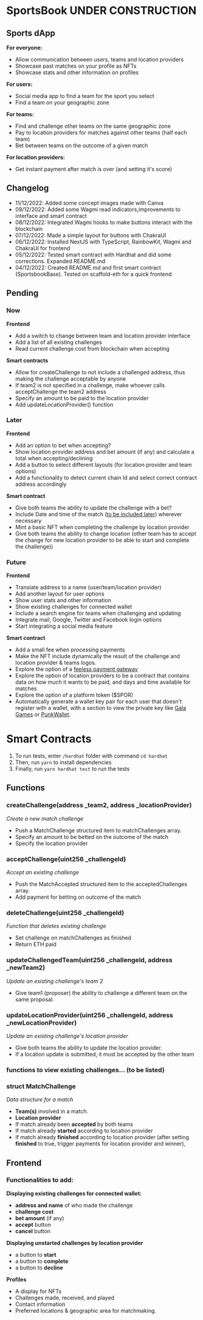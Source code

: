 # SportsBook UNDER CONSTRUCTION

## Sports dApp

**For everyone:**

- Allow communication between users, teams and location providers
- Showcase past matches on your profile as NFTs
- Showcase stats and other information on profiles

**For users:**

- Social media app to find a team for the sport you select
- Find a team on your geographic zone

**For teams:**

- Find and challenge other teams on the same geographic zone
- Pay to location providers for matches against other teams (half each team)
- Bet between teams on the outcome of a given match

**For location providers:**

- Get instant payment after match is over (and setting it's score)

## Changelog

- 11/12/2022: Added some concept images made with Canva
- 09/12/2022: Added some Wagmi read indicators,improvements to interface and smart contract
- 08/12/2022: Integrated Wagmi hooks to make buttons interact with the blockchain
- 07/12/2022: Made a simple layout for buttons with ChakraUI
- 06/12/2022: Installed NextJS with TypeScript, RainbowKit, Wagmi and ChakraUI for frontend
- 05/12/2022: Tested smart contract with Hardhat and did some corrections. Expanded README.md
- 04/12/2022: Created README.md and first smart contract (SportsbookBase). Tested on scaffold-eth for a quick frontend

## Pending

### Now

**Frontend**

- Add a switch to change between team and location provider interface
- Add a list of all existing challenges
- Read current challenge cost from blockchain when accepting

**Smart contracts**

- Allow for createChallenge to not include a challenged address, thus making the challenge acceptable by anyone
- If team2 is not specified in a challenge, make whoever calls acceptChallenge the team2 address
- Specify an amount to be paid to the location provider
- Add updateLocationProvider() function

### Later

**Frontend**

- Add an option to bet when accepting?
- Show location provider address and bet amount (if any) and calculate a total when accepting/declining
- Add a button to select different layouts (for location provider and team options)
- Add a functionality to detect current chain Id and select correct contract address accordingly

**Smart contract**

- Give both teams the ability to update the challenge with a bet?
- Include Date and time of the match ([to be included later](https://soliditytips.com/articles/solidity-dates-time-operations/)) wherever necessary
- Mint a basic NFT when completing the challenge by location provider
- Give both teams the ability to change location (other team has to accept the change for new location provider to be able to start and complete the challenge))

### Future

**Frontend**

- Translate address to a name (user/team/location provider)
- Add another layout for user options
- Show user stats and other information
- Show existing challenges for connected wallet
- Include a search engine for teams when challenging and updating
- Integrate mail, Google, Twitter and Facebook login options
- Start integrating a social media feature

**Smart contract**

- Add a small fee when processing payments
- Make the NFT include dynamically the result of the challenge and location provider & teams logos.
- Explore the option of a [feeless payment gateway](https://github.com/lacrypta/gateway)
- Explore the option of location providers to be a contract that contains data on how much it wants to be paid, and days and time available for matches
- Explore the option of a platform token ($SPOR)
- Automatically generate a wallet key pair for each user that doesn't register with a wallet, with a section to view the private key like [Gala Games](https://app.gala.games/) or [PunkWallet](https://punkwallet.io/).

# Smart Contracts

1. To run tests, enter `/hardhat` folder with command `cd hardhat`
2. Then, run `yarn` to install dependencies
3. Finally, run `yarn hardhat test` to run the tests

## Functions

### createChallenge(address \_team2, address \_locationProvider)

_Create a new match challenge_

- Push a MatchChallenge structured item to matchChallenges array.
- Specify an amount to be betted on the outcome of the match
- Specify the location provider

### acceptChallenge(uint256 \_challengeId)

_Accept an existing challenge_

- Push the MatchAccepted structured item to the acceptedChallenges array.
- Add payment for betting on outcome of the match

### deleteChallenge(uint256 \_challengeId)

_Function that deletes existing challenge_

- Set challenge on matchChallenges as finished
- Return ETH paid

### updateChallengedTeam(uint256 \_challengeId, address \_newTeam2)

_Update an existing challenge's team 2_

- Give team1 (proposer) the ability to challenge a different team on the same proposal.

### updateLocationProvider(uint256 \_challengeId, address \_newLocationProvider)

_Update an existing challenge's location provider_

- Give both teams the ability to update the location provider.
- If a location update is submitted, it must be accepted by the other team

### functions to view existing challenges... (to be listed)

### struct MatchChallenge

_Data structure for a match_

- **Team(s)** involved in a match.
- **Location provider**
- If match already been **accepted** by both teams
- If match already **started** according to location provider
- If match already **finished** according to location provider
  (after setting **finished** to true, trigger payments for location provider and winner),

## Frontend

### Functionalities to add:

**Displaying existing challenges for connected wallet:**

- **address and name** of who made the challenge
- **challenge cost**
- **bet amount** (if any)
- **accept** button
- **cancel** button

**Displaying unstarted challenges by location provider**

- a button to **start**
- a button to **complete**
- a button to **decline**

**Profiles**

- A display for NFTs
- Challenges made, received, and played
- Contact information
- Preferred locations & geographic area for matchmaking.
